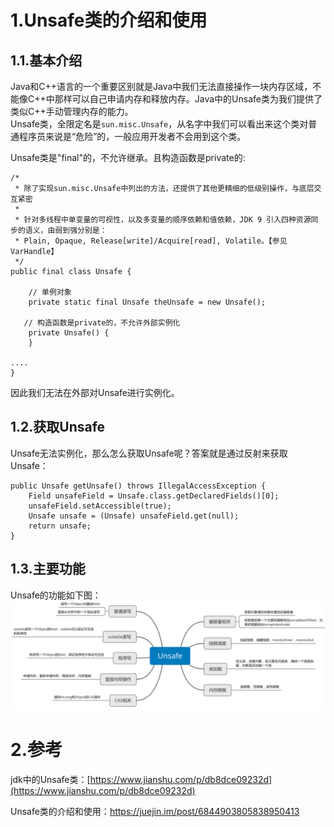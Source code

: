 # 1.Unsafe类的介绍和使用

## 1.1.基本介绍

Java和C++语言的一个重要区别就是Java中我们无法直接操作一块内存区域，不能像C++中那样可以自己申请内存和释放内存。Java中的Unsafe类为我们提供了类似C++手动管理内存的能力。  
Unsafe类，全限定名是`sun.misc.Unsafe`，从名字中我们可以看出来这个类对普通程序员来说是“危险”的，一般应用开发者不会用到这个类。

Unsafe类是"final"的，不允许继承。且构造函数是private的:

```
/*
 * 除了实现sun.misc.Unsafe中列出的方法，还提供了其他更精细的低级别操作，与底层交互紧密
 *
 * 针对多线程中单变量的可视性，以及多变量的顺序依赖和值依赖，JDK 9 引入四种资源同步的语义，由弱到强分别是：
 * Plain, Opaque, Release[write]/Acquire[read], Volatile。【参见VarHandle】
 */
public final class Unsafe {

    // 单例对象
    private static final Unsafe theUnsafe = new Unsafe();

   // 构造函数是private的，不允许外部实例化
    private Unsafe() {
    }

....
}
```

因此我们无法在外部对Unsafe进行实例化。

## 1.2.获取Unsafe

Unsafe无法实例化，那么怎么获取Unsafe呢？答案就是通过反射来获取Unsafe：

```
public Unsafe getUnsafe() throws IllegalAccessException {
    Field unsafeField = Unsafe.class.getDeclaredFields()[0];
    unsafeField.setAccessible(true);
    Unsafe unsafe = (Unsafe) unsafeField.get(null);
    return unsafe;
}
```

## 1.3.主要功能

Unsafe的功能如下图：  
![](/static/image/11963487-607a966eba2eed13.webp)

# 2.参考

jdk中的Unsafe类：[https://www.jianshu.com/p/db8dce09232d](https://www.jianshu.com/p/db8dce09232d)

Unsafe类的介绍和使用：https://juejin.im/post/6844903805838950413

